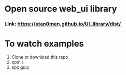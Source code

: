 # Open source web_ui library

### Link: https://stan0men.github.io/UI_library/dist/

# To watch examples 
1.  Clone or download this repo
2.  npm i
3.  npx gulp
